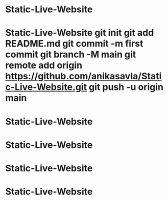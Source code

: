 # <your-repository-name>
# <Static-Live-Website>
# Static-Live-Website
# Static-Live-Website git init git add README.md git commit -m first commit git branch -M main git remote add origin https://github.com/anikasavla/Static-Live-Website.git git push -u origin main
# Static-Live-Website
# Static-Live-Website
# Static-Live-Website
# Static-Live-Website
